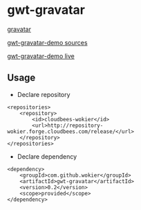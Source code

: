 gwt-gravatar
============


[gravatar](http://gravatar.com/)

[gwt-gravatar-demo sources](https://github.com/wokier/gwt-gravatar-demo)

[gwt-gravatar-demo live](http://gwt-gravatar-demo.appspot.com/)


## Usage

 - Declare repository
 
```
<repositories>
	<repository>
		<id>cloudbees-wokier</id>
		<url>http://repository-wokier.forge.cloudbees.com/release/</url>
	</repository>
</repositories>
```

 - Declare dependency

```
<dependency>
	<groupId>com.github.wokier</groupId>
	<artifactId>gwt-gravatar</artifactId>
	<version>0.2</version>
	<scope>provided</scope>
</dependency>
```
